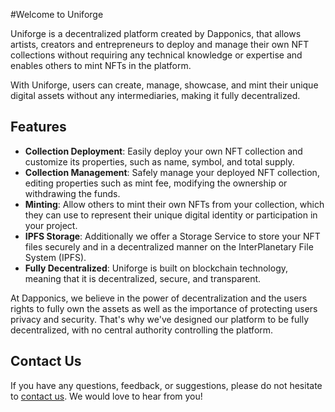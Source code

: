 #Welcome to Uniforge

Uniforge is a decentralized platform created by Dapponics, that allows artists, creators and entrepreneurs to deploy and manage their own NFT collections without requiring any technical knowledge or expertise and enables others to mint NFTs in the platform. 

With Uniforge, users can create, manage, showcase, and mint their unique digital assets without any intermediaries, making it fully decentralized.

## Features

-   **Collection Deployment**: Easily deploy your own NFT collection and customize its properties, such as name, symbol, and total supply.
-   **Collection Management**: Safely manage your deployed NFT collection, editing properties such as mint fee, modifying the ownership or withdrawing the funds.
-   **Minting**: Allow others to mint their own NFTs from your collection, which they can use to represent their unique digital identity or participation in your project.
-   **IPFS Storage**: Additionally we offer a Storage Service to store your NFT files securely and in a decentralized manner on the InterPlanetary File System (IPFS).
-   **Fully Decentralized**: Uniforge is built on blockchain technology, meaning that it is decentralized, secure, and transparent.


At Dapponics, we believe in the power of decentralization and the users rights to fully own the assets as well as the importance of protecting users privacy and security. That's why we've designed our platform to be fully decentralized, with no central authority controlling the platform.

## Contact Us

If you have any questions, feedback, or suggestions, please do not hesitate to [contact us](https://dapponics.io/). We would love to hear from you!
